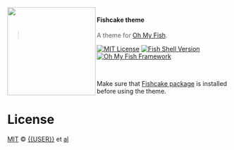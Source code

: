 <img src="https://raw.githubusercontent.com/nomaed/fishcake/master/fishcake.png" align="left" width="200px"/>

#### Fishcake theme
> A theme for [Oh My Fish][omf-link].

[![MIT License](https://img.shields.io/badge/license-MIT-007EC7.svg?style=flat-square)](/LICENSE)
[![Fish Shell Version](https://img.shields.io/badge/fish-v2.3.0-007EC7.svg?style=flat-square)](https://fishshell.com)
[![Oh My Fish Framework](https://img.shields.io/badge/Oh%20My%20Fish-Framework-007EC7.svg?style=flat-square)](https://www.github.com/oh-my-fish/oh-my-fish)

<br/>



Make sure that [Fishcake package](http://github.com/nomaed/fishcake) is installed before using the theme.

# License

[MIT][mit] © [{{USER}}][author] et [al][contributors]


[mit]:            https://opensource.org/licenses/MIT
[author]:         https://github.com/nomaed
[contributors]:   https://github.com/nomaed/fishcake-theme/graphs/contributors
[omf-link]:       https://www.github.com/oh-my-fish/oh-my-fish

[license-badge]:  https://img.shields.io/badge/license-MIT-007EC7.svg?style=flat-square
